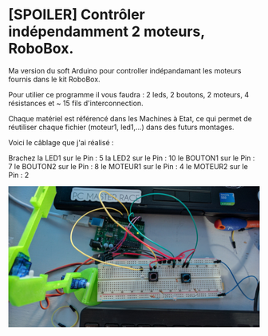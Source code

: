 # [SPOILER] Contrôler indépendamment 2 moteurs, RoboBox. 

Ma version du soft Arduino pour controller indépandamant les moteurs fournis dans le kit RoboBox.

Pour utilier ce programme il vous faudra : 2 leds, 2 boutons, 2 moteurs, 4 résistances et ~ 15 fils d'interconnection.

Chaque matériel est référencé dans les Machines à Etat, ce qui permet de réutiliser chaque fichier (moteur1, led1,...) dans des futurs montages.

Voici le câblage que j'ai réalisé : 

Brachez la LED1 sur le Pin : 5
		la LED2 sur le Pin : 10
		le BOUTON1 sur le Pin : 7
		le BOUTON2 sur le Pin : 8
		le MOTEUR1 sur le Pin : 4
		le MOTEUR2 sur le Pin : 2

![alt tag](https://raw.githubusercontent.com/bat553/Moteur-Robobox/master/images/setup.jpg)


